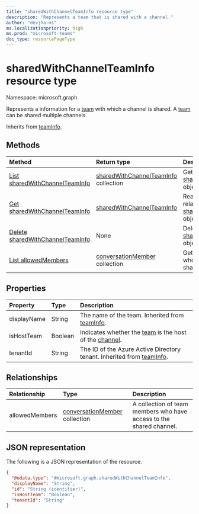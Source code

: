 ```yaml
---
title: "sharedWithChannelTeamInfo resource type"
description: "Represents a team that is shared with a channel."
author: "devjha-ms"
ms.localizationpriority: high
ms.prod: "microsoft-teams"
doc_type: resourcePageType
---
```


# sharedWithChannelTeamInfo resource type

Namespace: microsoft.graph

Represents a information for a [team](team.md) with which a channel is shared. A [team](team.md) can be shared multiple channels.


Inherits from [teamInfo](../resources/teaminfo.md).

## Methods
|Method|Return type|Description|
|:---|:---|:---|
|[List sharedWithChannelTeamInfo](../api/sharedwithchannelteaminfo-list.md)|[sharedWithChannelTeamInfo](../resources/sharedwithchannelteaminfo.md) collection|Get a list of the [sharedWithChannelTeamInfo](../resources/sharedwithchannelteaminfo.md) objects and their properties.|
|[Get sharedWithChannelTeamInfo](../api/sharedwithchannelteaminfo-get.md)|[sharedWithChannelTeamInfo](../resources/sharedwithchannelteaminfo.md)|Read the properties and relationships of a [sharedWithChannelTeamInfo](../resources/sharedwithchannelteaminfo.md) object.|
|[Delete sharedWithChannelTeamInfo](../api/sharedwithchannelteaminfo-delete.md)|None|Delete a [sharedWithChannelTeamInfo](../resources/sharedwithchannelteaminfo.md) object.|
|[List allowedMembers](../api/sharedwithchannelteaminfo-list-allowedmembers.md)|[conversationMember](../resources/conversationmember.md) collection|Get the list of team members who have access to the shared channel.|

## Properties
|Property|Type|Description|
|:---|:---|:---|
|displayName|String|The name of the team. Inherited from [teamInfo](../resources/teaminfo.md).|
|isHostTeam|Boolean|Indicates whether the [team](team.md) is the host of the [channel](channel.md).|
|tenantId|String|The ID of the Azure Active Directory tenant. Inherited from [teamInfo](../resources/teaminfo.md).|

## Relationships
|Relationship|Type|Description|
|:---|:---|:---|
|allowedMembers|[conversationMember](../resources/conversationmember.md) collection|A collection of team members who have access to the shared channel.|


## JSON representation
The following is a JSON representation of the resource.
<!-- {
  "blockType": "resource",
  "keyProperty": "id",
  "@odata.type": "microsoft.graph.sharedWithChannelTeamInfo",
  "baseType": "microsoft.graph.teamInfo",
  "openType": false
}
-->
``` json
{
  "@odata.type": "#microsoft.graph.sharedWithChannelTeamInfo",
  "displayName": "String",
  "id": "String (identifier)",
  "isHostTeam": "Boolean",
  "tenantId": "String"
}
```

